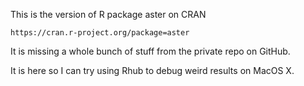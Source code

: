 This is the version of R package aster on CRAN

    https://cran.r-project.org/package=aster

It is missing a whole bunch of stuff from the private repo on GitHub.

It is here so I can try using Rhub to debug weird results on MacOS X.
